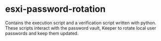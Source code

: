 # esxi-password-rotation
Contains the execution script and a verification script written with python. These scripts interact with the password vault, Keeper to rotate local user passwords and keep them updated.
